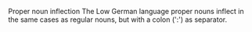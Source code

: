 Proper noun inflection
The Low German language proper nouns inflect in the same cases as regular
nouns, but with a colon (':') as separator.



